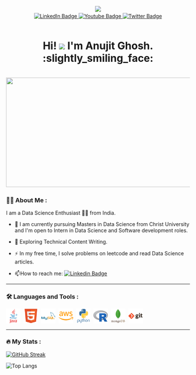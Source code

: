 <First Section>

<Adding the Capgemini logo>

<div id="header" align="center">
  <img src="https://media.giphy.com/media/gjrYDwbjnK8x36xZIO/giphy.gif" width="120"/>
</div>

<Creating the badges>

<div id="badges" align = "center">
  <a href="https://www.linkedin.com/in/anujit-ghosh007/">
    <img src="https://img.shields.io/badge/LinkedIn-blue?style=for-the-badge&logo=linkedin&logoColor=white" alt="LinkedIn Badge"/>
  </a>
  <a href="https://www.youtube.com/channel/UCNo4Sr9DKHxZZxmmT_GWa-g">
    <img src="https://img.shields.io/badge/YouTube-red?style=for-the-badge&logo=youtube&logoColor=white" alt="Youtube Badge"/>
  </a>
  <a href="your-twitter-URL">
    <img src="https://img.shields.io/badge/Twitter-blue?style=for-the-badge&logo=twitter&logoColor=white" alt="Twitter Badge"/>
  </a>
</div>

<Adding the profile views counter>

<div id="badges" align = "center">
<img src="https://komarev.com/ghpvc/?username=GhoshAnujit&style=flat-square&color=blue" alt=""/>
</div>
<h1 align = "center">
  Hi!
<img src="https://media.giphy.com/media/hvRJCLFzcasrR4ia7z/giphy.gif" width="30px"/>
  I'm Anujit Ghosh. :slightly_smiling_face:
</h1>

  </br>
<Second Section>

<Main GIF>

<div align="center">
<img src="https://media.giphy.com/media/dWesBcTLavkZuG35MI/giphy.gif" width="600" height="300"/>
</div>

<About me>


### :man_technologist: About Me :

I am a Data Science Enthusiast :scientist: from India.
- :telescope: I am currently pursuing Masters in Data Science from Christ University and I'm open to Intern in Data Science and Software development roles.

- :seedling: Exploring Technical Content Writing.

- :zap: In my free time, I solve problems on leetcode and read Data Science articles.

- :mailbox:How to reach me: [![Linkedin Badge](https://img.shields.io/badge/-AnujitGhosh-blue?style=flat&logo=Linkedin&logoColor=white)](https://www.linkedin.com/in/anujit-ghosh007/)

<Languages and tools>

---

### :hammer_and_wrench: Languages and Tools :
<div>
<img src="https://github.com/devicons/devicon/blob/master/icons/java/java-original-wordmark.svg" title="Java" alt="Java" width="40" height="40"/>&nbsp;
<img src="https://github.com/devicons/devicon/blob/master/icons/html5/html5-original.svg" title="HTML5" alt="HTML" width="40" height="40"/>&nbsp;
<img src="https://github.com/devicons/devicon/blob/master/icons/mysql/mysql-original-wordmark.svg" title="MySQL"  alt="MySQL" width="40" height="40"/>&nbsp;
<img src="https://github.com/devicons/devicon/blob/master/icons/amazonwebservices/amazonwebservices-plain-wordmark.svg" title="AWS" alt="AWS" width="40" height="40"/>&nbsp;
<img src="https://github.com/devicons/devicon/blob/master/icons/python/python-original-wordmark.svg" title="Python"  alt="Python" width="40" height="40"/>&nbsp;
<img src="https://github.com/devicons/devicon/blob/master/icons/r/r-original.svg" title="RStudio"  alt="R" width="40" height="40"/>&nbsp;
<img src="https://github.com/devicons/devicon/blob/master/icons/mongodb/mongodb-original-wordmark.svg" title="RStudio"  alt="R" width="40" height="40"/>&nbsp;
<img src="https://github.com/devicons/devicon/blob/master/icons/git/git-original-wordmark.svg" title="Git" **alt="Git" width="40" height="40"/>

<Adding Github Stats>

---

### :fire: My Stats :

[![GitHub Streak](http://github-readme-streak-stats.herokuapp.com?user=GhoshAnujit&theme=prussian&hide_border=true)](https://git.io/streak-stats)

<Displaying the most used languages>

![Top Langs](https://github-readme-stats.vercel.app/api/top-langs/?GhoshAnujit=anuraghazra&hide_progress=true)

